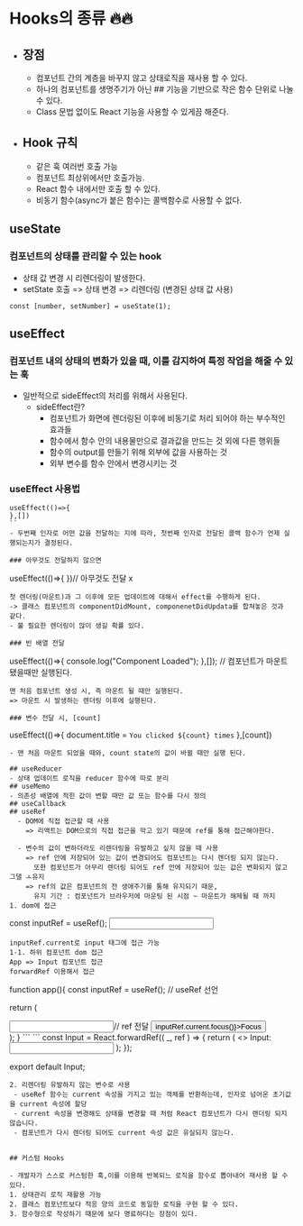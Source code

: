 # Hooks의 종류 🔥🔥
- ## 장점
  - 컴포넌트 간의 계층을 바꾸지 않고 상태로직을 재사용 할 수 있다.
  - 하나의 컴포넌트를 생명주기가 아닌 ## 기능을 기반으로 작은 함수 단위로 나눌 수 있다.
  - Class 문법 없이도 React 기능을 사용할 수 있게끔 해준다.
- ## Hook 규칙
  - 같은 훅 여러번 호출 가능
  - 컴포넌트 최상위에서만 호출가능.
  - React 함수 내에서만 호출 할 수 있다.
  - 비동기 함수(async가 붙은 함수)는 콜백함수로 사용할 수 없다. 
## useState
### 컴포넌트의 상태를 관리할 수 있는 hook
- 상태 값 변경 시 리렌더링이 발생한다.
- setState 호출 => 상태 변경 => 리렌더링 (변경된 상태 값 사용)
  
```
const [number, setNumber] = useState(1);
```
 
## useEffect
### 컴포넌트 내의 상태의 변화가 있을 때, 이를 감지하여 특정 작업을 해줄 수 있는 훅
- 일반적으로 sideEffect의 처리를 위해서 사용된다.
  - sideEffect란?
    - 컴포넌트가 화면에 렌더링된 이후에 비동기로 처리 되어야 하는 부수적인 효과들
    - 함수에서 함수 안의 내용물만으로 결과값을 만드는 것 외에 다른 행위들
    - 함수의 output를 만들기 위해 외부에 값을 사용하는 것
    - 외부 변수를 함수 안에서 변경시키는 것
      
### useEffect 사용법
```
useEffect(()=>{
},[])
``
- 두번째 인자로 어떤 값을 전달하는 지에 따라, 첫번째 인자로 전달된 콜백 함수가 언제 실행되는지가 결정된다.

### 아무것도 전달하지 않으면 
```
useEffect(()=>{
})// 아무것도 전달 x 
```
첫 렌더링(마운트)과 그 이후에 모든 업데이트에 대해서 effect를 수행하게 된다.
-> 클래스 컴포넌트의 componentDidMount, componenetDidUpdata를 합쳐놓은 것과 같다.
- 불 필요한 렌더링이 많이 생길 확률 있다.

### 빈 배열 전달
```
useEffect(()=>{
  console.log("Component Loaded");
},[]); // 컴포넌트가 마운트 됐을때만 실행된다. 
```
맨 처음 컴포넌트 생성 시, 즉 마운트 될 때만 실행된다.
=> 마운트 시 발생하는 렌더링 이후에 실행된다.

### 변수 전달 시, [count]
```
useEffect(()=>{
  document.title = `You clicked ${count} times`
},[count])
```
- 맨 처음 마운트 되었을 때와, count state의 값이 바뀔 때만 실행 된다. 

## useReducer
- 상태 업데이트 로직을 reducer 함수에 따로 분리 
## useMemo
- 의존성 배열에 적힌 값이 변할 때만 값 또는 함수를 다시 정의 
## useCallback
## useRef
  - DOM에 직접 접근할 때 사용
    => 리액트는 DOM으로의 직접 접근을 막고 있기 때문에 ref를 통해 접근해야한다.

  - 변수의 값이 변하더라도 리렌더링을 유발하고 싶지 않을 때 사용
    => ref 안에 저장되어 있는 값이 변경되어도 컴포넌트는 다시 렌더링 되지 않는다.
      또한 컴포넌트가 아무리 렌더링 되어도 ref 안에 저장되어 있는 값은 변화되지 않고 그댈 ㅗ유지
    => ref의 값은 컴포넌트의 전 생애주기를 통해 유지되기 때문,
      유지 기간 : 컴포넌트가 브라우저에 마운팅 된 시점 ~ 마운트가 해제될 때 까지
1. dom에 접근
```
const inputRef = useRef();
<input ref={inputRef} />
```
inputRef.current로 input 태그에 접근 가능
1-1. 하위 컴포넌트 dom 접근
App => Input 컴포넌트 접근
forwardRef 이용해서 접근 
```
function app(){
  const inputRef = useRef(); // useRef 선언 

  return (
  <div>
    <input ref={inputRef}/>// ref 전달 
    <button onClick={()=>inputRef.current.focus()}>Focus</button>
  </div>
  );
}
```
```
const Input = React.forwardRef(( _, ref ) => {
    return (
    <>
    	Input: <input ref={ref} />
    </>
    );
});

export default Input;
```
2. 리렌더링 유발하지 않는 변수로 사용
 - useRef 함수는 current 속성을 가지고 있는 객체를 반환하는데, 인자로 넘어온 초기값을 current 속성에 할당
 - current 속성을 변경해도 상태를 변경할 때 처럼 React 컴포넌트가 다시 랜더링 되지 않습니다.
 - 컴포넌트가 다시 렌더링 되어도 current 속성 값은 유실되지 않는다. 


## 커스텀 Hooks

- 개발자가 스스로 커스텀한 훅,이를 이용해 반복되느 로직을 함수로 뽑아내어 재사용 할 수 있다.
1. 상태관리 로직 재활용 가능
2. 클래스 컴포넌트보다 적응 양의 코드로 동일한 로직을 구현 할 수 있다.
3. 함수형으로 작성하기 때문에 보다 명료하다는 장점이 있다. 
